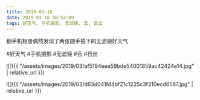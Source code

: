 ```yaml
---
title: 2019-03-18
date: 2019-03-18 00:53:09
tags: 好天气, 手机摄影, 无滤镜, 云, 日出
---
```


<p>翻手机相册偶然发现了两张随手拍下的无滤镜好天气</p>

#好天气 #手机摄影 #无滤镜 #云 #日出

![]({{ "/assets/images/2019/03/af5194eea59bde54001859ac42424e14.jpg" | relative_url }})

![]({{ "/assets/images/2019/03/d63d041fd4bf21c1225c3f310ecd6587.jpg" | relative_url }})
